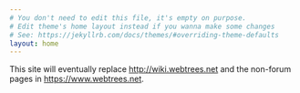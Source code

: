 ```yaml
---
# You don't need to edit this file, it's empty on purpose.
# Edit theme's home layout instead if you wanna make some changes
# See: https://jekyllrb.com/docs/themes/#overriding-theme-defaults
layout: home
---
```


This site will eventually replace <http://wiki.webtrees.net> and the non-forum pages in <https://www.webtrees.net>.
